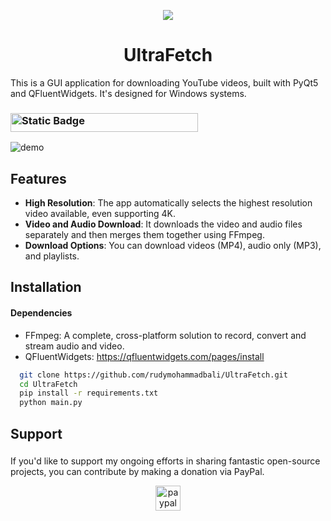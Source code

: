 <p align="center">
  <img src="https://github.com/rudymohammadbali/UltraFetch/assets/63475761/25f0c5a4-a0c2-4e9a-b293-11436c921d9c">
</p>

<h1 align="center">UltraFetch</h1>

This is a GUI application for downloading YouTube videos, built with PyQt5 and QFluentWidgets. It's designed for Windows systems.

### [<img alt="Static Badge" src="https://img.shields.io/badge/https%3A%2F%2Fimg.shields.io%2Fbadge%2Fany_text-v0.0.1-blue?style=flat&label=Download%20UltraFetch.exe" width="300" height="30">](https://github.com/rudymohammadbali/UltraFetch/releases/download/v0.0.1/UltraFetch-0.0.1.zip)

![demo](https://github.com/rudymohammadbali/UltraFetch/assets/63475761/fe6d0f3b-a85a-4428-9b76-5641c5d33206)

## Features

- **High Resolution**: The app automatically selects the highest resolution video available, even supporting 4K.
- **Video and Audio Download**: It downloads the video and audio files separately and then merges them together using FFmpeg.
- **Download Options**: You can download videos (MP4), audio only (MP3), and playlists.
## Installation

#### Dependencies

- FFmpeg: A complete, cross-platform solution to record, convert and stream audio and video.
- QFluentWidgets: https://qfluentwidgets.com/pages/install 

```bash
  git clone https://github.com/rudymohammadbali/UltraFetch.git
  cd UltraFetch
  pip install -r requirements.txt
  python main.py
```

<h2 align="left">Support</h2>

###

<p align="left">If you'd like to support my ongoing efforts in sharing fantastic open-source projects, you can contribute by making a donation via PayPal.</p>

<div align="center">
  <a href="https://www.paypal.com/paypalme/iamironman0" target="_blank">
    <img src="https://img.shields.io/static/v1?message=PayPal&logo=paypal&label=&color=00457C&logoColor=white&labelColor=&style=flat" height="40" alt="paypal logo"  />
  </a>
</div>
